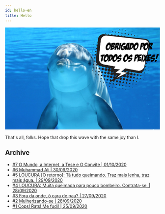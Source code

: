 ```yaml
---
id: hello-en
title: Hello
---
```


![img](../../static/img/dolphin.jpg)

That's all, folks. Hope that drop this wave with the same joy than I.

## Archive

* [#7 O Mundo, a Internet, a Tese e O Convite | 01/10/2020](7-mundo-internet-tese-convite)
* [#6 Muhammad Ali | 30/09/2020](6-ali)
* [#5 LOUCURA [O retorno]: Tá tudo queimando. Traz mais lenha, traz mais água. | 29/09/2020](5-loucura-2)
* [#4 LOUCURA: Muita queimada para pouco bombeiro. Contrata-se. | 28/09/2020](4-bombeire)
* [#3 Fora da onde, ô cara de pau? | 27/09/2020](3-lixo-fora)
* [#2 Mulherizando-se | 28/09/2020](2-mulheri)
* [#1 Cops! Rats! Me fudi! | 25/09/2020](1-cops)